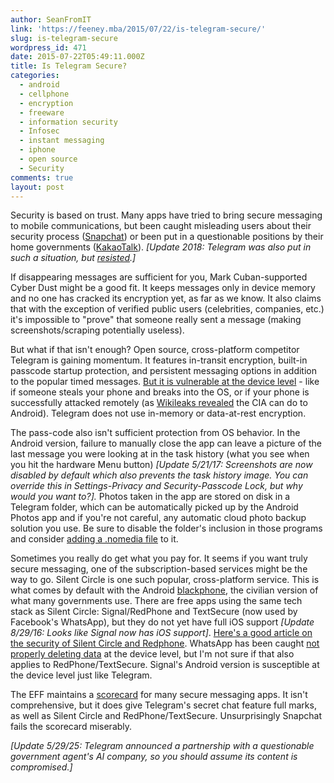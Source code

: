 ```yaml
---
author: SeanFromIT
link: 'https://feeney.mba/2015/07/22/is-telegram-secure/'
slug: is-telegram-secure
wordpress_id: 471
date: 2015-07-22T05:49:11.000Z
title: Is Telegram Secure?
categories:
  - android
  - cellphone
  - encryption
  - freeware
  - information security
  - Infosec
  - instant messaging
  - iphone
  - open source
  - Security
comments: true
layout: post
---
```


Security is based on trust. Many apps have tried to bring secure messaging to mobile communications, but been caught misleading users about their security process ([Snapchat](http://www.nytimes.com/2014/05/09/technology/snapchat-reaches-settlement-with-federal-trade-commission.html?_r=0)) or been put in a questionable positions by their home governments ([KakaoTalk](https://www.techinasia.com/10-best-secure-messaging-apps/)). *\[Update 2018: Telegram was also put in such a situation, but [resisted](https://www.forbes.com/sites/kenrapoza/2018/04/19/how-messaging-app-telegram-gets-around-russias-ban/).]*

If disappearing messages are sufficient for you, Mark Cuban-supported Cyber Dust might be a good fit. It keeps messages only in device memory and no one has cracked its encryption yet, as far as we know. It also claims that with the exception of verified public users (celebrities, companies, etc.) it's impossible to "prove" that someone really sent a message (making screenshots/scraping potentially useless).

But what if that isn't enough? Open source, cross-platform competitor Telegram is gaining momentum. It features in-transit encryption, built-in passcode startup protection, and persistent messaging options in addition to the popular timed messages. [But it is vulnerable at the device level](http://blog.zimperium.com/telegram-hack/) - like if someone steals your phone and breaks into the OS, or if your phone is successfully attacked remotely (as [Wikileaks revealed](https://wikileaks.org/ciav7p1/) the CIA can do to Android). Telegram does not use in-memory or data-at-rest encryption.

The pass-code also isn't sufficient protection from OS behavior. In the Android version, failure to manually close the app can leave a picture of the last message you were looking at in the task history (what you see when you hit the hardware Menu button) *\[Update 5/21/17: Screenshots are now disabled by default which also prevents the task history image. You can override this in Settings-Privacy and Security-Passcode Lock, but why would you want to?].* Photos taken in the app are stored on disk in a Telegram folder, which can be automatically picked up by the Android Photos app and if you're not careful, any automatic cloud photo backup solution you use. Be sure to disable the folder's inclusion in those programs and consider [adding a .nomedia file](https://lifehacker.com/5793803/disable-media-scanning-in-specific-android-directories-by-creating-a-nomedia-file) to it.

Sometimes you really do get what you pay for. It seems if you want truly secure messaging, one of the subscription-based services might be the way to go. Silent Circle is one such popular, cross-platform service. This is what comes by default with the Android [blackphone](http://techcrunch.com/2014/02/26/close-look-at-blackphone/), the civilian version of what many governments use. There are free apps using the same tech stack as Silent Circle: Signal/RedPhone and TextSecure (now used by Facebook's WhatsApp), but they do not yet have full iOS support *\[Update 8/29/16: Looks like Signal now has iOS support]*. [Here's a good article on the security of Silent Circle and Redphone](http://blog.cryptographyengineering.com/2013/03/here-come-encryption-apps.html). WhatsApp has been caught [not properly deleting data](https://techcrunch.com/2016/07/29/research-shows-deleted-whatsapp-messages-arent-actually-deleted/) at the device level, but I'm not sure if that also applies to RedPhone/TextSecure. Signal's Android version is susceptible at the device level just like Telegram.

The EFF maintains a [scorecard](https://www.eff.org/pages/secure-messaging-scorecard) for many secure messaging apps. It isn't comprehensive, but it does give Telegram's secret chat feature full marks, as well as Silent Circle and RedPhone/TextSecure. Unsurprisingly Snapchat fails the scorecard miserably.

*\[Update 5/29/25: Telegram announced a partnership with a questionable government agent's AI company, so you should assume its content is compromised.]*
